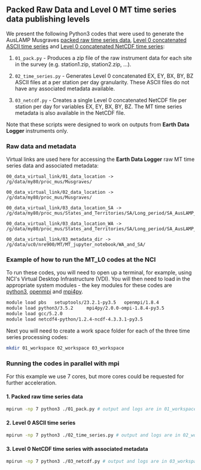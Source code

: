 ## Packed Raw Data and Level 0 MT time series data publishing levels 

We present the following Python3 codes that were used to generate the AusLAMP Musgraves [packed raw time series data](http://dx.doi.org/10.25914/5eaa30d121c3e), [Level 0 concatenated ASCII time series](http://dx.doi.org/10.25914/5eaa30d63bd17) and [Level 0 concatenated NetCDF time series](http://dx.doi.org/10.25914/5eaa30da28069):

   1. `01_pack.py` - Produces a zip file of the raw instrument data for each site in the survey (e.g. station1.zip, station2.zip, ...).
     
   2. `02_time_series.py` - Generates Level 0 concatenated EX, EY, BX, BY, BZ ASCII files at a per station per day granularity. These ASCII files do not have any associated metadata available. 
   
   3. `03_netcdf.py` - Creates a single Level 0 concatenated NetCDF file per station per day for variables EX, EY, BX, BY, BZ. The MT time series metadata is also available in the NetCDF file.

Note that these scripts were designed to work on outputs from **Earth Data Logger** instruments only.

### Raw data and metadata 
     
Virtual links are used here for accessing the __Earth Data Logger__ raw MT time series data and associated metadata:
 
```
00_data_virtual_link/01_data_location -> /g/data/my80/proc_mus/Musgraves/

00_data_virtual_link/02_data_location -> /g/data/my80/proc_mus/Musgraves/

00_data_virtual_link/03_data_location_SA -> /g/data/my80/proc_mus/States_and_Territories/SA/Long_period/SA_AusLAMP_MT_Survey_Musgraves_APY_2016_to_2018/SA/Level_0_Concatinated_Time_Series_ASCII

00_data_virtual_link/03_data_location_WA -> /g/data/my80/proc_mus/States_and_Territories/SA/Long_period/SA_AusLAMP_MT_Survey_Musgraves_APY_2016_to_2018/WA/Level_0_Concatinated_Time_Series_ASCII

00_data_virtual_link/03_metadata_dir -> /g/data/uc0/nre900/MT/MT_jupyter_notebook/WA_and_SA/
```

### Example of how to run the MT_L0 codes at the NCI

To run these codes, you will need to open up a terminal, for example, using NCI's Virtual Desktop Infrastructure (VDI). You will then need to load in the appropriate system modules - the key modules for these codes are [python3](https://www.python.org/), [openmpi](https://www.open-mpi.org/) and [mpi4py](https://mpi4py.readthedocs.io/en/stable/).  

```bash
module load pbs   setuptools/23.2.1-py3.5   openmpi/1.8.4
module load python3/3.5.2     mpi4py/2.0.0-ompi-1.8.4-py3.5 
module load gcc/5.2.0
module load netcdf4-python/1.2.4-ncdf-4.3.3.1-py3.5

```
Next you will need to create a work space folder for each of the three time series processing codes:

```bash
mkdir 01_workspace 02_workspace 03_workspace
```
###  Running the codes in parallel with mpi

For this example we use 7 cores, but more cores could be requested for further acceleration.

#### 1. Packed raw time series data
```bash
mpirun -np 7 python3 ./01_pack.py # output and logs are in 01_workspace
```
#### 2. Level 0 ASCII time series
```bash
mpirun -np 7 python3 ./02_time_series.py # output and logs are in 02_workspace
```
#### 3. Level 0 NetCDF time series with associated metadata
```bash
mpirun -np 7 python3 ./03_netcdf.py # output and logs are in 03_workspace
```




